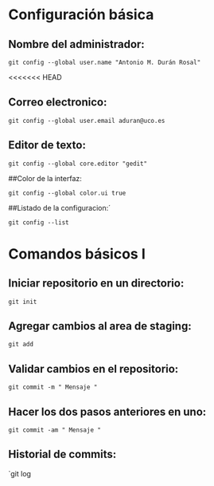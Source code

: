 # Configuración básica

## Nombre del administrador:

`git config --global user.name "Antonio M. Durán Rosal"`

<<<<<<< HEAD
## Correo electronico: 

`git config --global user.email aduran@uco.es`

## Editor de texto:

`git config --global core.editor "gedit"`

##Color de la interfaz:

`git config --global color.ui true`

##Listado de la configuracion:´

`git config --list`

# Comandos básicos I

## Iniciar repositorio en un directorio:

`git init`

## Agregar cambios al area de staging:

`git add`

## Validar cambios en el repositorio:

`git commit -m " Mensaje "`

## Hacer los dos pasos anteriores en uno:

`git commit -am " Mensaje "`

## Historial de commits:

`git log